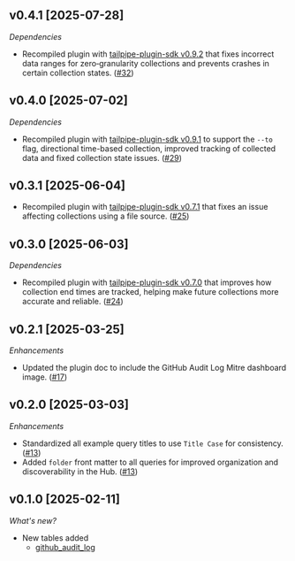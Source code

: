 ## v0.4.1 [2025-07-28]

_Dependencies_

- Recompiled plugin with [tailpipe-plugin-sdk v0.9.2](https://github.com/turbot/tailpipe-plugin-sdk/blob/develop/CHANGELOG.md#v092-2025-07-24) that fixes incorrect data ranges for zero‑granularity collections and prevents crashes in certain collection states. ([#32](https://github.com/turbot/tailpipe-plugin-github/pull/32))

## v0.4.0 [2025-07-02]

_Dependencies_

- Recompiled plugin with [tailpipe-plugin-sdk v0.9.1](https://github.com/turbot/tailpipe-plugin-sdk/blob/develop/CHANGELOG.md#v091-2025-07-02) to support the `--to` flag, directional time-based collection, improved tracking of collected data and fixed collection state issues. ([#29](https://github.com/turbot/tailpipe-plugin-github/pull/29))

## v0.3.1 [2025-06-04]

- Recompiled plugin with [tailpipe-plugin-sdk v0.7.1](https://github.com/turbot/tailpipe-plugin-sdk/blob/develop/CHANGELOG.md#v071-2025-06-04) that fixes an issue affecting collections using a file source. ([#25](https://github.com/turbot/tailpipe-plugin-github/pull/25))

## v0.3.0 [2025-06-03]

_Dependencies_

- Recompiled plugin with [tailpipe-plugin-sdk v0.7.0](https://github.com/turbot/tailpipe-plugin-sdk/blob/develop/CHANGELOG.md#v070-2025-06-03) that improves how collection end times are tracked, helping make future collections more accurate and reliable. ([#24](https://github.com/turbot/tailpipe-plugin-github/pull/24))

## v0.2.1 [2025-03-25]

_Enhancements_

- Updated the plugin doc to include the GitHub Audit Log Mitre dashboard image. ([#17](https://github.com/turbot/tailpipe-plugin-github/pull/17))

## v0.2.0 [2025-03-03]

_Enhancements_

- Standardized all example query titles to use `Title Case` for consistency. ([#13](https://github.com/turbot/tailpipe-plugin-github/pull/13))
- Added `folder` front matter to all queries for improved organization and discoverability in the Hub. ([#13](https://github.com/turbot/tailpipe-plugin-github/pull/13))

## v0.1.0 [2025-02-11]

_What's new?_

- New tables added
  - [github_audit_log](https://hub.tailpipe.io/plugins/turbot/github/tables/github_audit_log)
